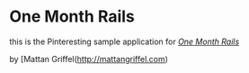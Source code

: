 # One Month Rails

this is the Pinteresting sample application for 
[*One Month Rails*](http://onemonthrails.com)

by [Mattan Griffel(http://mattangriffel.com)